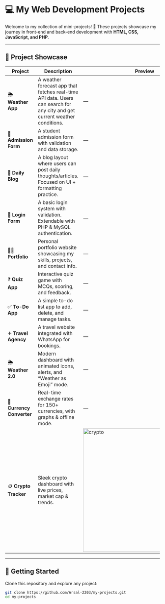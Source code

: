 # 💻 My Web Development Projects

Welcome to my collection of mini-projects! 🚀 These projects showcase my journey in front-end and back-end development with **HTML, CSS, JavaScript, and PHP**.

---

## 📂 Project Showcase

| Project | Description | Preview |
|---------|-------------|---------|
| 🌦 **Weather App** | A weather forecast app that fetches real-time API data. Users can search for any city and get current weather conditions. | — | [🔗 Live Demo](#) · [📂 Repo](#) |
| 📝 **Admission Form** | A student admission form with validation and data storage. | — | [🔗 Live Demo](#) · [📂 Repo](#) |
| 📖 **Daily Blog** | A blog layout where users can post daily thoughts/articles. Focused on UI + formatting practice. | — | [🔗 Live Demo](#) · [📂 Repo](#) |
| 🔐 **Login Form** | A basic login system with validation. Extendable with PHP & MySQL authentication. | — | [🔗 Live Demo](#) · [📂 Repo](#) |
| 👨‍💻 **Portfolio** | Personal portfolio website showcasing my skills, projects, and contact info. | — | [🔗 Live Demo](#) · [📂 Repo](#) |
| ❓ **Quiz App** | Interactive quiz game with MCQs, scoring, and feedback. | — | [🔗 Live Demo](#) · [📂 Repo](#) |
| ✅ **To-Do App** | A simple to-do list app to add, delete, and manage tasks. | — | [🔗 Live Demo](#) · [📂 Repo](#) |
| ✈ **Travel Agency** | A travel website integrated with WhatsApp for bookings. | — | [🔗 Live Demo](#) · [📂 Repo](#) |
| 🌦 **Weather 2.0** | Modern dashboard with animated icons, alerts, and “Weather as Emoji” mode. | — | [🔗 Live Demo](#) · [📂 Repo](#) |
| 💱 **Currency Converter** | Real-time exchange rates for 150+ currencies, with graphs & offline mode. | — | [🔗 Live Demo](#) · [📂 Repo](#) |
| 🪙 **Crypto Tracker** | Sleek crypto dashboard with live prices, market cap & trends. |  <img width="400" height="400" alt="crypto" src="https://github.com/user-attachments/assets/c828d208-a100-4bf8-a04c-c8b0019ec079" /> |

---



## 🚀 Getting Started  

Clone this repository and explore any project:  

```bash
git clone https://github.com/Arsal-2203/my-projects.git
cd my-projects



